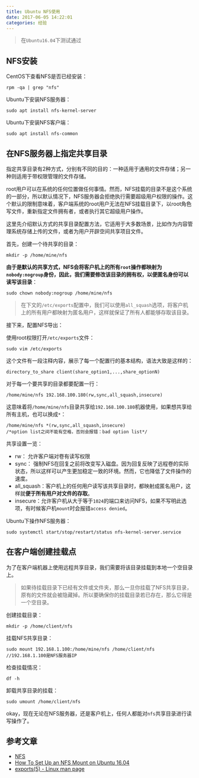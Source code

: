 ```yaml
---
title: Ubuntu NFS使用
date: 2017-06-05 14:22:01
categories: 经验
---
```


> 在`Ubuntu16.04`下测试通过

## NFS安装

CentOS下查看NFS是否已经安装：

```
rpm -qa | grep "nfs"
```

Ubuntu下安装NFS服务器：

``` 
sudo apt install nfs-kernel-server
```

Ubuntu下安装NFS客户端：

```
sudo apt install nfs-common
```

## 在NFS服务器上指定共享目录

指定共享目录有2种方式，分别有不同的目的：一种适用于通用的文件存储；另一种则适用于带权限管理的文件存储。

root用户可以在系统的任何位置做任何事情。然而，NFS挂载的目录不是这个系统的一部分，所以默认情况下，NFS服务器会拒绝执行需要超级用户权限的操作。这个默认的限制意味着，客户端系统的root用户无法在NFS挂载目录下，以root角色写文件，重新指定文件拥有者，或者执行其它超级用户操作。

这里先介绍默认方式的共享目录配置方法，它适用于大多数场景，比如作为内容管理系统存储上传的文件，或者为用户开辟空间共享项目文件。

首先，创建一个待共享的目录：

```
mkdir -p /home/mine/nfs
```

**由于是默认的共享方式，NFS会将客户机上的所有`root`操作都映射为`nobody:nogroup`身份，因此，我们需要修改该目录的拥有权，以便匿名身份可以读写该目录**：

```
sudo chown nobody:nogroup /home/mine/nfs
```

> 在下文的`/etc/exports`配置中，我们可以使用`all_squash`选项，将客户机上的所有用户都映射为匿名用户，这样就保证了所有人都能够存取该目录。


接下来，配置NFS导出：

使用root权限打开`/etc/exports`文件：

```
sudo vim /etc/exports
```

这个文件有一段注释内容，展示了每一个配置行的基本结构，语法大致是这样的：

```
directory_to_share client(share_option1,...,share_optionN)
```

对于每一个要共享的目录都要配置一行：

```
/home/mine/nfs 192.168.100.180(rw,sync,all_squash,insecure)
```

这意味着将`/home/mine/nfs`目录共享给`192.168.100.180`机器使用，如果想共享给所有主机，也可以换成`*`：

```
/home/mine/nfs *(rw,sync,all_squash,insecure) 
/*option list之间不能有空格，否则会报错：bad option list*/
```

共享设置一览：

* rw： 允许客户端对卷有读写权限
* sync： 强制NFS在回复之前将改变写入磁盘。因为回复反映了远程卷的实际状态，所以这样可以产生更加稳定一致的环境。然而，它也降低了文件操作的速度。
* all_squash：客户机上的任何用户读写该共享目录时，都映射成匿名用户，这样就**便于所有用户对文件的存取**。
* insecure：允许客户机从大于等于`1024`的端口来访问NFS，如果不写明此选项，有时候客户机`mount`时会报错`access denied`。

Ubuntu下操作NFS服务器：

```
sudo systemctl start/stop/restart/status nfs-kernel-server.service
```

## 在客户端创建挂载点

为了在客户端机器上使用远程共享目录，我们需要将该目录挂载到本地一个空目录上。

> 如果待挂载目录下已经有文件或文件夹，那么一旦你挂载了NFS共享目录，原有的文件就会被隐藏掉。所以要确保你的挂载目录若已存在，那么它得是一个空目录。

创建挂载目录：

```
mkdir -p /home/client/nfs
```

挂载NFS共享目录：

```
sudo mount 192.168.1.100:/home/mine/nfs /home/client/nfs //192.168.1.100是NFS服务器IP
```

检查挂载情况：

```
df -h
```

卸载共享目录的挂载：

```
sudo umount /home/client/nfs
```

okay，现在无论在NFS服务器，还是客户机上，任何人都能对`nfs`共享目录进行读写操作了。


## 参考文章

* [NFS](https://help.ubuntu.com/lts/serverguide/network-file-system.html)
* [How To Set Up an NFS Mount on Ubuntu 16.04](https://www.digitalocean.com/community/tutorials/how-to-set-up-an-nfs-mount-on-ubuntu-16-04)
* [exports(5) - Linux man page](https://linux.die.net/man/5/exports)